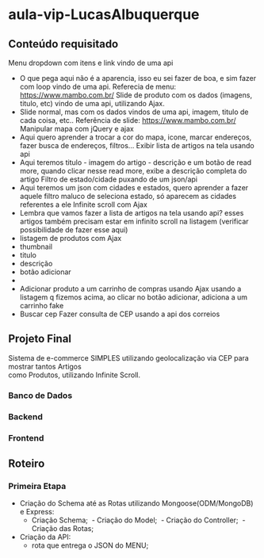 # aula-vip-LucasAlbuquerque

## Conteúdo requisitado

Menu dropdown com itens e link vindo de uma api
- O que pega aqui não é a aparencia, isso eu sei fazer de boa, e sim fazer com loop vindo de
uma api.
Referecia de menu: https://www.mambo.com.br/
Slide de produto com os dados (imagens, titulo, etc) vindo de uma api, utilizando Ajax.
- Slide normal, mas com os dados vindos de uma api, imagem, titulo de cada coisa, etc..
Referência de slide: https://www.mambo.com.br/
Manipular mapa com jQuery e ajax
- Aqui quero aprender a trocar a cor do mapa, icone, marcar endereços, fazer busca de
endereços, filtros…
Exibir lista de artigos na tela usando api
- Aqui teremos titulo - imagem do artigo - descrição e um botão de read more, quando clicar nesse
read more, exibe a descrição completa do artigo
Filtro de estado/cidade puxando de um json/api
- Aqui teremos um json com cidades e estados, quero aprender a fazer aquele filtro maluco de
seleciona estado, só aparecem as cidades referentes a ele
Infinite scroll com Ajax
- Lembra que vamos fazer a lista de artigos na tela usando api? esses artigos também precisam
estar em infinito scroll na listagem
(verificar possibilidade de fazer esse aqui)
- listagem de produtos com Ajax
- thumbnail
- titulo
- descrição
- botão adicionar
-
- Adicionar produto a um carrinho de compras usando Ajax
usando a listagem q fizemos acima, ao clicar no botão adicionar, adiciona a um carrinho fake
- Buscar cep
Fazer consulta de CEP usando a api dos correios

## Projeto Final

Sistema de e-commerce SIMPLES utilizando geolocalização via CEP para mostrar tantos Artigos <br>
como Produtos, utilizando Infinite Scroll.

### Banco de Dados


### Backend


### Frontend


## Roteiro


### Primeira Etapa

- Criação do Schema até as Rotas utilizando Mongoose(ODM/MongoDB) e Express:
  - Criação Schema;
  - Criação do Model;
  - Criação do Controller;
  - Criação das Rotas;
- Criação da API:
  - rota que entrega o JSON do MENU;
